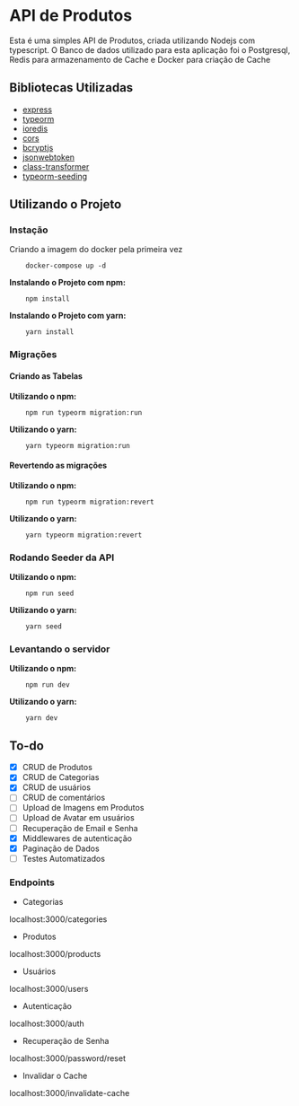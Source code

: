 # API de Produtos

Esta é uma simples API de Produtos, criada utilizando Nodejs com typescript. O Banco de dados utilizado para esta aplicação foi o Postgresql, Redis para armazenamento de Cache e 
Docker para criação de Cache


## Bibliotecas Utilizadas

- [express](https://www.npmjs.com/package/express)
- [typeorm](https://www.npmjs.com/package/typeorm)
- [ioredis](https://www.npmjs.com/package/ioredis)
- [cors](https://www.npmjs.com/package/cors)
- [bcryptjs](https://www.npmjs.com/package/bcryptjs)
- [jsonwebtoken](https://www.npmjs.com/package/jsonwebtoken)
- [class-transformer](https://www.npmjs.com/package/class-transformer)
- [typeorm-seeding](https://www.npmjs.com/package/typeorm-seeding)

## Utilizando o Projeto

### Instação

Criando a imagem do docker pela primeira vez

```
    docker-compose up -d
```

<b>Instalando o Projeto com npm:</b>

```
    npm install
```
<b>Instalando o Projeto com yarn:</b>

```
    yarn install
```

### Migrações

#### Criando as Tabelas

<b>Utilizando o npm:</b>

```
    npm run typeorm migration:run
```
<b>Utilizando o yarn:</b>

```
    yarn typeorm migration:run
```

#### Revertendo as migrações

<b>Utilizando o npm:</b>

```
    npm run typeorm migration:revert
```
<b>Utilizando o yarn:</b>

```
    yarn typeorm migration:revert
```

### Rodando Seeder da API

<b>Utilizando o npm:</b>

```
    npm run seed
```
<b>Utilizando o yarn:</b>

```
    yarn seed
```

### Levantando o servidor

<b>Utilizando o npm:</b>

```
    npm run dev
```
<b>Utilizando o yarn:</b>

```
    yarn dev
```


## To-do

- [x] CRUD de Produtos
- [x] CRUD de Categorias
- [x] CRUD de usuários
- [ ] CRUD de comentários
- [ ] Upload de Imagens em Produtos
- [ ] Upload de Avatar em usuários
- [ ] Recuperação de Email e Senha
- [x] Middlewares de autenticação
- [x] Paginação de Dados
- [ ] Testes Automatizados

### Endpoints

* Categorias

localhost:3000/categories

* Produtos

localhost:3000/products

* Usuários

localhost:3000/users

* Autenticação

localhost:3000/auth

* Recuperação de Senha

localhost:3000/password/reset

* Invalidar o Cache

localhost:3000/invalidate-cache